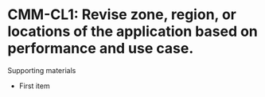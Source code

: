 # CMM-CL1:  	Revise zone, region, or locations of the application based on performance and use case.	 

Supporting materials

* First item